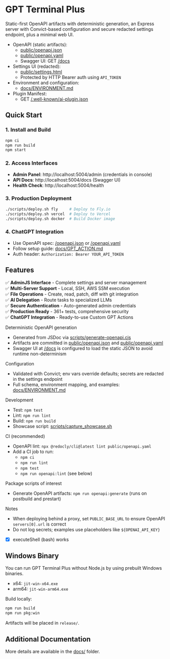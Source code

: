 # GPT Terminal Plus

Static-first OpenAPI artifacts with deterministic generation, an Express server with Convict-based configuration and secure redacted settings endpoint, plus a minimal web UI.

- OpenAPI (static artifacts):
  - [public/openapi.json](public/openapi.json)
  - [public/openapi.yaml](public/openapi.yaml)
  - Swagger UI: GET [/docs](/docs)
- Settings UI (redacted):
  - [public/settings.html](public/settings.html)
  - Protected by HTTP Bearer auth using `API_TOKEN`
- Environment and configuration:
  - [docs/ENVIRONMENT.md](docs/ENVIRONMENT.md)
- Plugin Manifest:
  - GET [/.well-known/ai-plugin.json](/.well-known/ai-plugin.json)

## Quick Start

### 1. Install and Build
```bash
npm ci
npm run build
npm start
```

### 2. Access Interfaces
- **Admin Panel**: http://localhost:5004/admin (credentials in console)
- **API Docs**: http://localhost:5004/docs (Swagger UI)
- **Health Check**: http://localhost:5004/health

### 3. Production Deployment
```bash
./scripts/deploy.sh fly     # Deploy to Fly.io
./scripts/deploy.sh vercel  # Deploy to Vercel
./scripts/deploy.sh docker  # Build Docker image
```

### 4. ChatGPT Integration
- Use OpenAPI spec: [/openapi.json](/openapi.json) or [/openapi.yaml](/openapi.yaml)
- Follow setup guide: [docs/GPT_ACTION.md](docs/GPT_ACTION.md)
- Auth header: `Authorization: Bearer YOUR_API_TOKEN`

## Features

✅ **AdminJS Interface** - Complete settings and server management  
✅ **Multi-Server Support** - Local, SSH, AWS SSM execution  
✅ **File Operations** - Create, read, patch, diff with git integration  
✅ **AI Delegation** - Route tasks to specialized LLMs  
✅ **Secure Authentication** - Auto-generated admin credentials  
✅ **Production Ready** - 361+ tests, comprehensive security  
✅ **ChatGPT Integration** - Ready-to-use Custom GPT Actions  

Deterministic OpenAPI generation
- Generated from JSDoc via [scripts/generate-openapi.cjs](scripts/generate-openapi.cjs)
- Artifacts are committed in [public/openapi.json](public/openapi.json) and [public/openapi.yaml](public/openapi.yaml)
- Swagger UI at [/docs](/docs) is configured to load the static JSON to avoid runtime non-determinism

Configuration
- Validated with Convict; env vars override defaults; secrets are redacted in the settings endpoint
- Full schema, environment mapping, and examples: [docs/ENVIRONMENT.md](docs/ENVIRONMENT.md)

Development
- Test: `npm test`
- Lint: `npm run lint`
- Build: `npm run build`
- Showcase script: [scripts/capture_showcase.sh](scripts/capture_showcase.sh)

CI (recommended)
- OpenAPI lint: `npx @redocly/cli@latest lint public/openapi.yaml`
- Add a CI job to run:
  - `npm ci`
  - `npm run lint`
  - `npm test`
  - `npm run openapi:lint` (see below)

Package scripts of interest
- Generate OpenAPI artifacts: `npm run openapi:generate` (runs on postbuild and prestart)

Notes
- When deploying behind a proxy, set `PUBLIC_BASE_URL` to ensure OpenAPI `servers[0].url` is correct
- Do not log secrets; examples use placeholders like `${OPENAI_API_KEY}`
- [x] executeShell (bash) works

## Windows Binary

You can run GPT Terminal Plus without Node.js by using prebuilt Windows binaries.

- x64: `jit-win-x64.exe`
- arm64: `jit-win-arm64.exe`

Build locally:

```bash
npm run build
npm run pkg:win
```

Artifacts will be placed in `release/`.

## Additional Documentation

More details are available in the [docs/](./docs) folder.
